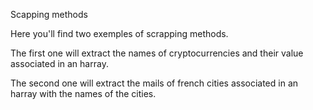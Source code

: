 Scapping methods

Here you'll find two exemples of scrapping methods.

The first one will extract the names of cryptocurrencies and their value associated in an harray.

The second one will extract the mails of french cities associated in an harray with the names of the cities.